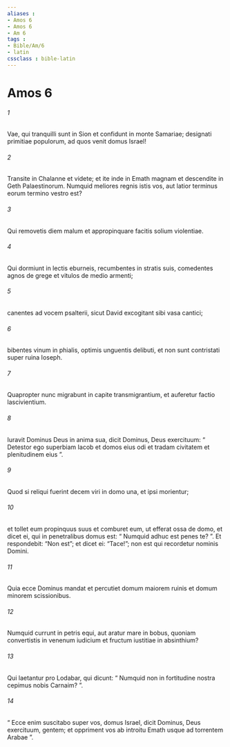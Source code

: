 ```yaml
---
aliases : 
- Amos 6
- Amos 6
- Am 6
tags : 
- Bible/Am/6
- latin
cssclass : bible-latin
---
```


# Amos 6

###### 1
Vae, qui tranquilli sunt in Sion et confidunt in monte Samariae; designati primitiae populorum, ad quos venit domus Israel!
###### 2
Transite in Chalanne et videte; et ite inde in Emath magnam et descendite in Geth Palaestinorum. Numquid meliores regnis istis vos, aut latior terminus eorum termino vestro est?
###### 3
Qui removetis diem malum et appropinquare facitis solium violentiae.
###### 4
Qui dormiunt in lectis eburneis, recumbentes in stratis suis, comedentes agnos de grege et vitulos de medio armenti;
###### 5
canentes ad vocem psalterii, sicut David excogitant sibi vasa cantici;
###### 6
bibentes vinum in phialis, optimis unguentis delibuti, et non sunt contristati super ruina Ioseph.
###### 7
Quapropter nunc migrabunt in capite transmigrantium, et auferetur factio lascivientium.
###### 8
Iuravit Dominus Deus in anima sua, dicit Dominus, Deus exercituum: “ Detestor ego superbiam Iacob et domos eius odi et tradam civitatem et plenitudinem eius ”.
###### 9
Quod si reliqui fuerint decem viri in domo una, et ipsi morientur;
###### 10
et tollet eum propinquus suus et comburet eum, ut efferat ossa de domo, et dicet ei, qui in penetralibus domus est: “ Numquid adhuc est penes te? ”. Et respondebit: “Non est”; et dicet ei: “Tace!”; non est qui recordetur nominis Domini.
###### 11
Quia ecce Dominus mandat et percutiet domum maiorem ruinis et domum minorem scissionibus.
###### 12
Numquid currunt in petris equi, aut aratur mare in bobus, quoniam convertistis in venenum iudicium et fructum iustitiae in absinthium?
###### 13
Qui laetantur pro Lodabar, qui dicunt: “ Numquid non in fortitudine nostra cepimus nobis Carnaim? ”.
###### 14
“ Ecce enim suscitabo super vos, domus Israel, dicit Dominus, Deus exercituum, gentem; et oppriment vos ab introitu Emath usque ad torrentem Arabae ”.
